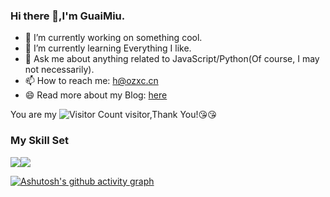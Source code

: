 ### Hi there 👋,I'm GuaiMiu.

- 🔭 I’m currently working on something cool.
- 🌱 I’m currently learning Everything I like.
- 💬 Ask me about anything related to JavaScript/Python(Of course, I may not necessarily).
- 📫 How to reach me: h@ozxc.cn
- 😄 Read more about my Blog: [here](https://ozxc.cn)

You are my ![Visitor Count](https://profile-counter.glitch.me/GuaiMiu/count.svg) visitor,Thank You!:kissing_heart::kissing_heart:

### My Skill Set

![](https://img.shields.io/badge/JavaScript-ED8B00?style=for-the-badge&logo=JavaScript&logoColor=white)![](https://img.shields.io/badge/Python-3776AB?style=for-the-badge&logo=python&logoColor=white)

[![Ashutosh's github activity graph](https://github-readme-activity-graph.vercel.app/graph?username=GuaiMiu&custom_title=This%20is%20a%20title&hide_border=true)](https://github.com/GuaiMiu)

